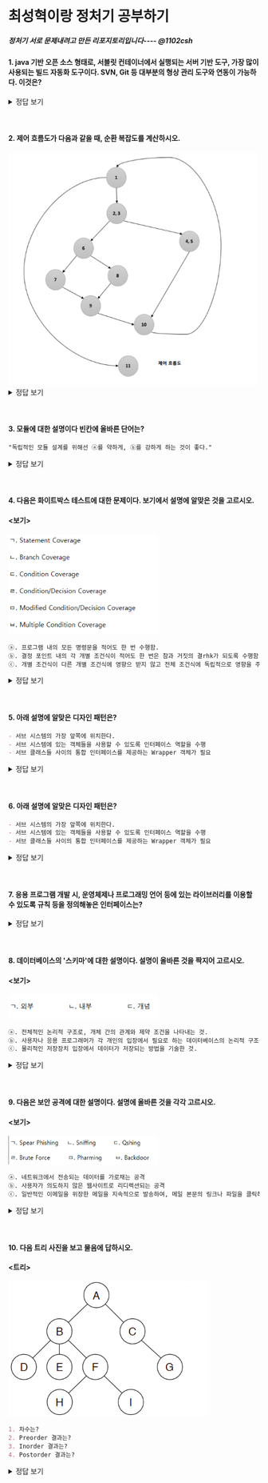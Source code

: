 # 최성혁이랑 정처기 공부하기
##### 정처기 서로 문제내려고 만든 리포지토리입니다---- @1102csh

#### 1.  java 기반 오픈 소스 형태로, 서블릿 컨테이너에서 실행되는 서버 기반 도구, 가장 많이 사용되는 빌드 자동화 도구이다. **SVN, Git** 등 대부분의 형상 관리 도구와 연동이 가능하다. 이것은?

<details>
<summary>정답 보기</summary>

- Jenkins

</details>

<br>
<br>

#### 2. 제어 흐름도가 다음과 같을 때, 순환 복잡도를 계산하시오.

<img src="./image/image01.png" width="500">

<details>
<summary>정답 보기</summary>

- 순환 복잡도 = `화살표의 수 - 노드의 수 + 2` = `11 - 9 + 2`

</details>
<br>
<br>

#### 3. 모듈에 대한 설명이다 빈칸에 올바른 단어는?
```Markdown
"독립적인 모듈 설계를 위해선 ⓐ를 약하게, ⓑ를 강하게 하는 것이 좋다."
```

<details>
<summary>정답 보기</summary>

- ⓐ. 결합도
- ⓑ. 응집도

</details>
<br>
<br>

#### 4. 다음은 화이트박스 테스트에 대한 문제이다. 보기에서 설명에 알맞은 것을 고르시오.

#### <보기>
<img src="./image/image02.png" width="300">

```Markdown
ⓐ. 프로그램 내의 모든 명령문을 적어도 한 번 수행함.
ⓑ. 결정 포인트 내의 각 개별 조건식이 적어도 한 번은 참과 거짓의 결rhk가 되도록 수행함.
ⓒ. 개별 조건식이 다른 개별 조건식에 영향으 받지 않고 전체 조건식에 독립적으로 영향을 주도록 함으로써 조건/결정 커버리지를 향상시킨 커버리지
```

<details>
<summary>정답 보기</summary>

- ⓐ. ㄱ
- ⓑ. ㄷ
- ⓒ. ㅁ

</details>
<br>
<br>

#### 5. 아래 설명에 알맞은 디자인 패턴은?
```Markdown
- 서브 시스템의 가장 앞쪽에 위치한다.
- 서브 시스템에 있는 객체들을 사용할 수 있도록 인터페이스 역할을 수행
- 서브 클래스들 사이의 통합 인터페이스를 제공하는 Wrapper 객체가 필요
```
<details>
<summary>정답 보기</summary>

- Facade

</details>
<br>
<br>

#### 6. 아래 설명에 알맞은 디자인 패턴은?
```Markdown
- 서브 시스템의 가장 앞쪽에 위치한다.
- 서브 시스템에 있는 객체들을 사용할 수 있도록 인터페이스 역할을 수행
- 서브 클래스들 사이의 통합 인터페이스를 제공하는 Wrapper 객체가 필요
```
<details>
<summary>정답 보기</summary>

- Facade

</details>

<br>
<br>

#### 7. 응용 프로그램 개발 시, 운영체제나 프로그래밍 언어 등에 있는 라이브러리를 이용할 수 있도록 규칙 등을 정의해놓은 인터페이스는?

<details>
<summary>정답 보기</summary>

- API

</details>


<br>
<br>

#### 8. 데이터베이스의 '스키마'에 대한 설명이다. 설명이 올바른 것을 짝지어 고르시오.
#### <보기>
<img src="./image/image03.png" width="300">

```Markdown
ⓐ. 전체적인 논리적 구조로, 개체 간의 관계와 제약 조건을 나타내는 것.
ⓑ. 사용자나 응용 프로그래머가 각 개인의 입장에서 필요로 하는 데이터베이스의 논리적 구조를 정의한 것.
ⓒ. 물리적인 저장장치 입장에서 데이터가 저장되는 방법을 기술한 것.
```

<details>
<summary>정답 보기</summary>

- ⓐ. ㄷ
- ⓑ. ㄱ
- ⓒ. ㄴ

</details>
<br>
<br>

#### 9. 다음은 보안 공격에 대한 설명이다. 설명에 올바른 것을 각각 고르시오.
#### <보기>
<img src="./image/image05.png" width="300">

```Markdown
ⓐ. 네트워크에서 전송되는 데이터를 가로채는 공격
ⓑ. 사용자가 의도하지 않은 웹사이트로 리디렉션되는 공격
ⓒ. 일반적인 이메일을 위장한 메일을 지속적으로 발송하여, 메일 본문의 링크나 파일을 클릭하도록 유도해 개인 정보를 탈취하는 공격
```

<details>
<summary>정답 보기</summary>

- ⓐ. ㄴ
- ⓑ. ㅁ
- ⓒ. ㄱ

</details>
<br>
<br>

#### 10. 다음 트리 사진을 보고 물음에 답하시오.
#### <트리>
<img src="./image/image04.png" width="400">

```Markdown
1. 차수는?
2. Preorder 결과는?
3. Inorder 결과는?
4. Postorder 결과는?
```

<details>
<summary>정답 보기</summary>

- 1. 3
- 2. A-B-D-E-F-H-I-C-G
- 3. D-B-E-H-F-I-A-C-G
- 4. D-E-H-I-F-B-G-C-A

</details>
